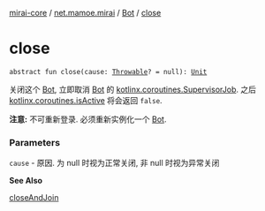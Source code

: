 [mirai-core](../../index.md) / [net.mamoe.mirai](../index.md) / [Bot](index.md) / [close](./close.md)

# close

`abstract fun close(cause: `[`Throwable`](https://kotlinlang.org/api/latest/jvm/stdlib/kotlin/-throwable/index.html)`? = null): `[`Unit`](https://kotlinlang.org/api/latest/jvm/stdlib/kotlin/-unit/index.html)

关闭这个 [Bot](index.md), 立即取消 [Bot](index.md) 的 [kotlinx.coroutines.SupervisorJob](#).
之后 [kotlinx.coroutines.isActive](#) 将会返回 `false`.

**注意:** 不可重新登录. 必须重新实例化一个 [Bot](index.md).

### Parameters

`cause` - 原因. 为 null 时视为正常关闭, 非 null 时视为异常关闭

**See Also**

[closeAndJoin](../close-and-join.md)

